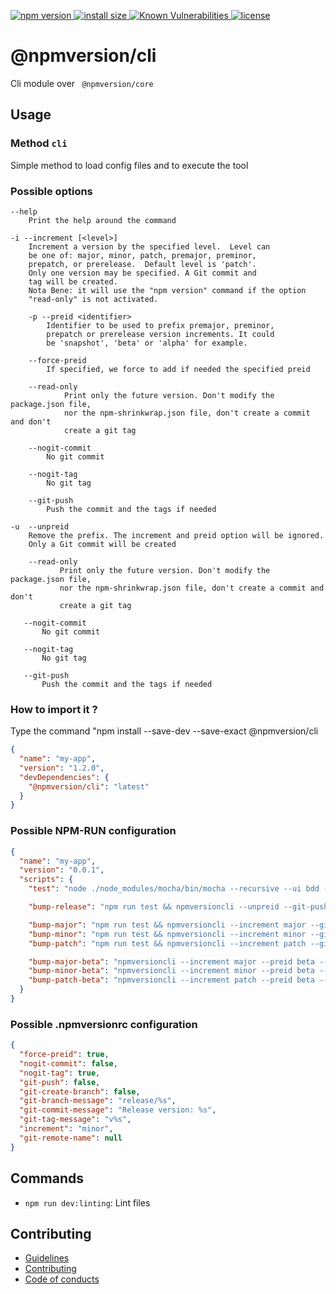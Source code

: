 <p>
    <a href="https://www.npmjs.com/package/@npmversion/cli">
    <img src="https://img.shields.io/npm/v/@npmversion/cli" alt="npm version">
  </a>

  <a href="https://packagephobia.now.sh/result?p=@npmversion/cli">
    <img src="https://packagephobia.now.sh/badge?p=@npmversion/cli" alt="install size">
  </a>

  <a href="https://snyk.io/test/github/rochejul/npmversion">
    <img src="https://snyk.io/test/github/rochejul/npmversion/badge.svg?targetFile=packages/core/package.json" alt="Known Vulnerabilities">
  </a>

  <a href="https://github.com/rochejul/npmversion/blob/main/LICENSE">
    <img src="https://img.shields.io/npm/l/@npmversion/cli.svg" alt="license">
  </a>
</p>

# @npmversion/cli

Cli module over ` @npmversion/core`

## Usage

### Method `cli`

Simple method to load config files and to execute the tool

### Possible options

    --help
        Print the help around the command

    -i --increment [<level>]
        Increment a version by the specified level.  Level can
        be one of: major, minor, patch, premajor, preminor,
        prepatch, or prerelease.  Default level is 'patch'.
        Only one version may be specified. A Git commit and
        tag will be created.
        Nota Bene: it will use the "npm version" command if the option
        "read-only" is not activated.

        -p --preid <identifier>
            Identifier to be used to prefix premajor, preminor,
            prepatch or prerelease version increments. It could
            be 'snapshot', 'beta' or 'alpha' for example.

        --force-preid
            If specified, we force to add if needed the specified preid

        --read-only
                Print only the future version. Don't modify the package.json file,
                nor the npm-shrinkwrap.json file, don't create a commit and don't
                create a git tag

        --nogit-commit
            No git commit

        --nogit-tag
            No git tag

        --git-push
            Push the commit and the tags if needed

    -u  --unpreid
        Remove the prefix. The increment and preid option will be ignored.
        Only a Git commit will be created

        --read-only
               Print only the future version. Don't modify the package.json file,
               nor the npm-shrinkwrap.json file, don't create a commit and don't
               create a git tag

       --nogit-commit
           No git commit

       --nogit-tag
           No git tag

       --git-push
           Push the commit and the tags if needed

### How to import it ?

Type the command "npm install --save-dev --save-exact @npmversion/cli

```json
{
  "name": "my-app",
  "version": "1.2.0",
  "devDependencies": {
    "@npmversion/cli": "latest"
  }
}
```

### Possible NPM-RUN configuration

```json
{
  "name": "my-app",
  "version": "0.0.1",
  "scripts": {
    "test": "node ./node_modules/mocha/bin/mocha --recursive --ui bdd --colors ./test",

    "bump-release": "npm run test && npmversioncli --unpreid --git-push",

    "bump-major": "npm run test && npmversioncli --increment major --git-push",
    "bump-minor": "npm run test && npmversioncli --increment minor --git-push",
    "bump-patch": "npm run test && npmversioncli --increment patch --git-push",

    "bump-major-beta": "npmversioncli --increment major --preid beta --nogit-tag --git-push",
    "bump-minor-beta": "npmversioncli --increment minor --preid beta --nogit-tag --git-push",
    "bump-patch-beta": "npmversioncli --increment patch --preid beta --nogit-tag --git-push"
  }
}
```

### Possible .npmversionrc configuration

```json
{
  "force-preid": true,
  "nogit-commit": false,
  "nogit-tag": true,
  "git-push": false,
  "git-create-branch": false,
  "git-branch-message": "release/%s",
  "git-commit-message": "Release version: %s",
  "git-tag-message": "v%s",
  "increment": "minor",
  "git-remote-name": null
}
```

## Commands

- `npm run dev:linting`: Lint files

## Contributing

- [Guidelines](../../docs/GUIDELINES.md)
- [Contributing](../../docs/CONTRIBUTING.md)
- [Code of conducts](../../docs/CODE_OF_CONDUCTS.md)
